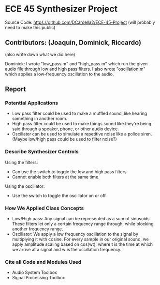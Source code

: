 # ECE 45 Synthesizer Project 

Source Code: https://github.com/DCardella2/ECE-45-Project (will probably need to make this public)

## Contributors: (Joaquin, Dominick, Riccardo)
(also write down what we did here)

Dominick: I wrote "low_pass.m" and "high_pass.m" which run the given audio file through low and high pass filters. I also wrote "oscillation.m" which applies a low-frequency oscillation to the audio. 

## Report

### Potential Applications
- Low pass filter could be used to make a muffled sound, like hearing something in another room.
- High pass filter could be used to make things sound like they're being said through a speaker, phone, or other audio device.
- Oscillator can be used to simulate a repetitive noise like a police siren.
(Maybe low/high pass could be used to filter noise?)


### Describe Synthesizer Controls

Using the filters: 
- Can use the switch to toggle the low and high pass filters
- Cannot enable both filters at the same time.

Using the oscillator: 
- Use the switch to toggle the oscillator on or off.

### How We Applied Class Concepts
- Low/High pass: Any signal can be represented as a sum of sinusoids. These filters let only a certain frequency range through, while blocking another frequency range.
- Oscillator: We apply a low frequency oscillation to the signal by multiplying it with cosine. For every sample in our original sound, we apply amplitude scaling based on cos(wt), where t is the time at which we arrive at a signal and w is the oscillation frequency.

### Cite all Code and Modules Used
- Audio System Toolbox
- Signal Processing Toolbox
